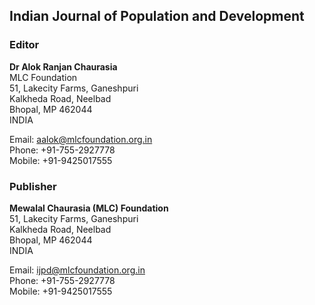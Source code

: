 ## Indian Journal of Population and Development

### Editor

**Dr Alok Ranjan Chaurasia** <br>
MLC Foundation <br>
51, Lakecity Farms, Ganeshpuri <br>
Kalkheda Road, Neelbad <br>
Bhopal, MP 462044 <br>
INDIA <br>

Email: <aalok@mlcfoundation.org.in> <br>
Phone: +91-755-2927778 <br>
Mobile: +91-9425017555

### Publisher

**Mewalal Chaurasia (MLC) Foundation** <br>
51, Lakecity Farms, Ganeshpuri <br>
Kalkheda Road, Neelbad <br>
Bhopal, MP 462044 <br>
INDIA <br>

Email: <ijpd@mlcfoundation.org.in> <br>
Phone: +91-755-2927778 <br>
Mobile: +91-9425017555

